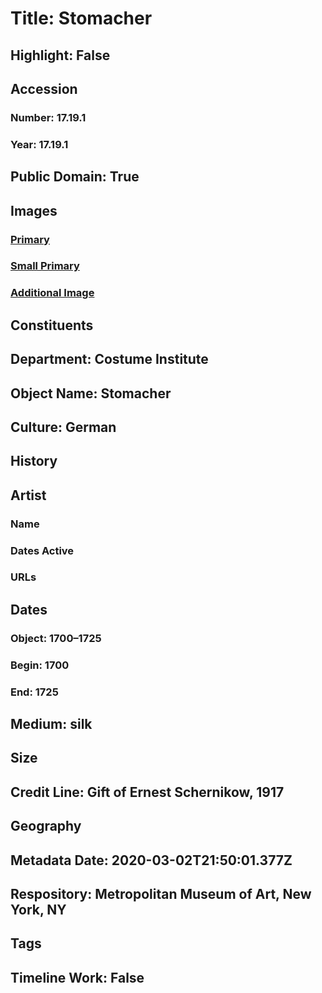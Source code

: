 # Title: Stomacher
## Highlight: False
## Accession
### Number: 17.19.1
### Year: 17.19.1
## Public Domain: True
## Images
### [Primary](https://images.metmuseum.org/CRDImages/ci/original/17.19.1_F.jpg)
### [Small Primary](https://images.metmuseum.org/CRDImages/ci/web-large/17.19.1_F.jpg)
### [Additional Image](https://images.metmuseum.org/CRDImages/ci/original/17.19.1_B.jpg)
## Constituents
## Department: Costume Institute
## Object Name: Stomacher
## Culture: German
## History
## Artist
### Name
### Dates Active
### URLs
## Dates
### Object: 1700–1725
### Begin: 1700
### End: 1725
## Medium: silk
## Size
## Credit Line: Gift of Ernest Schernikow, 1917
## Geography
## Metadata Date: 2020-03-02T21:50:01.377Z
## Respository: Metropolitan Museum of Art, New York, NY
## Tags
## Timeline Work: False